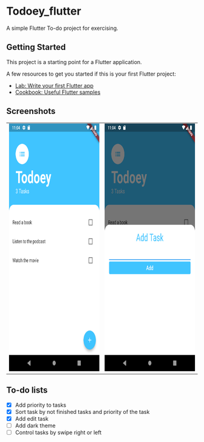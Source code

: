# Todoey_flutter
A simple Flutter To-do project for exercising.

## Getting Started
This project is a starting point for a Flutter application.

A few resources to get you started if this is your first Flutter project:

- [Lab: Write your first Flutter app](https://flutter.dev/docs/get-started/codelab)
- [Cookbook: Useful Flutter samples](https://flutter.dev/docs/cookbook)
## Screenshots

<table>
<tr>
<td>
<img src="Screenshots/image1.png" width="400px" height="650px" alt="image1">
</td>
<td>
<img src="Screenshots/image2.png" width="400px" height="650px" alt="image2">
</td>
</tr>
</table>

## To-do lists
- [x] Add priority to tasks
- [x] Sort task by not finished tasks and priority of the task
- [x] Add edit task
- [ ] Add dark theme
- [ ] Control tasks by swipe right or left
